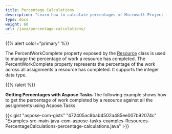 ```yaml
---
title: Percentage Calculations
description: "Learn how to calculate percentages of Microsoft Project (MPP/XML) project using Aspose.Tasks for Java."
type: docs
weight: 60
url: /java/percentage-calculations/
---
```


{{% alert color="primary" %}}

The PercentWorkComplete property exposed by the [Resource](https://reference.aspose.com/tasks/java/com.aspose.tasks/Resource) class is used to manage the percentage of work a resource has completed. The PercentWorkComplete property represents the percentage of the work across all assignments a resource has completed. It supports the integer data type.

{{% /alert %}}

**Getting Percentages with Aspose.Tasks**
The following example shows how to get the percentage of work completed by a resource against all the assignments using Aspose.Tasks.

{{< gist "aspose-com-gists" "472405ac9bab4502a485ee007b92074c" "Examples-src-main-java-com-aspose-tasks-examples-Resources-PercentageCalculations-percentage-calculations.java" >}}
